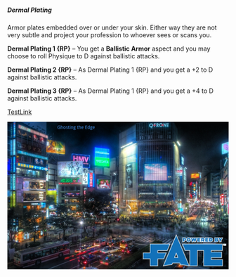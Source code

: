 ##### Dermal Plating

Armor plates embedded over or under your skin. Either way they are not very subtle and project your profession to whoever sees or scans you.

**Dermal Plating 1 {RP}** – You get a **Ballistic Armor** aspect and you may choose to roll Physique to D against ballistic attacks.

**Dermal Plating 2 {RP}** – As Dermal Plating 1 {RP} and you get a +2 to D against ballistic attacks.

**Dermal Plating 3 {RP}** – As Dermal Plating 1 {RP} and you get a +4 to D against ballistic attacks.

[TestLink](Path\To\Palace)

![logo](Graphics\Logo.png)